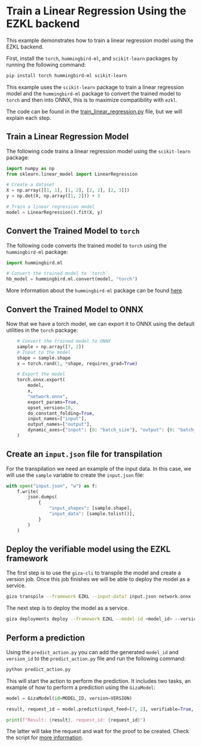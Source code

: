 # Train a Linear Regression Using the EZKL backend

This example demonstrates how to train a linear regression model using the EZKL backend.

First, install the `torch`, `hummingbird-ml`, and `scikit-learn` packages by running the following command:

```bash
pip install torch hummingbird-ml scikit-learn
```

This example uses the `scikit-learn` package to train a linear regression model and the `hummingbird-ml` package to convert the trained model to `torch` and then into ONNX, this is to maximize compatibility with `ezkl`.

The code can be found in the [train_linear_regression.py](train_linear_regression.py) file, but we will explain each step.

## Train a Linear Regression Model

The following code trains a linear regression model using the `scikit-learn` package:

```python
import numpy as np
from sklearn.linear_model import LinearRegression

# Create a dataset
X = np.array([[1, 1], [1, 2], [2, 2], [2, 3]])
y = np.dot(X, np.array([1, 2])) + 3

# Train a linear regression model
model = LinearRegression().fit(X, y)
```

## Convert the Trained Model to `torch`

The following code converts the trained model to `torch` using the `hummingbird-ml` package:

```python
import hummingbird.ml

# Convert the trained model to `torch`
hb_model = hummingbird.ml.convert(model, "torch")
```

More information about the `hummingbird-ml` package can be found [here](https://github.com/microsoft/hummingbird).

## Convert the Trained Model to ONNX

Now that we have a torch model, we can export it to ONNX using the default utilities in the `torch` package:

```python
    # Convert the trained model to ONNX
    sample = np.array([7, 2])
    # Input to the model
    shape = sample.shape
    x = torch.rand(1, *shape, requires_grad=True)

    # Export the model
    torch.onnx.export(
        model,
        x,
        "network.onnx",
        export_params=True,
        opset_version=10,
        do_constant_folding=True,
        input_names=["input"],
        output_names=["output"],
        dynamic_axes={"input": {0: "batch_size"}, "output": {0: "batch_size"}},
    )
```

## Create an `input.json` file for transpilation

For the transpilation we need an example of the input data. In this case, we will use the `sample` variable to create the `input.json` file:

```python
with open("input.json", "w") as f:
    f.write(
        json.dumps(
            {
                "input_shapes": [sample.shape],
                "input_data": [sample.tolist()],
            }
        )
    )
```

## Deploy the verifiable model using the EZKL framework

The first step is to use the `giza-cli` to transpile the model and create a version job. Once this job finishes we will be able to deploy the model as a service.

```bash
giza transpile --framework EZKL --input-data? input.json network.onnx
```

The next step is to deploy the model as a service.

```bash
giza deployments deploy --framework EZKL --model-id <model_id> --version-id <version_id>
```

## Perform a prediction

Using the `predict_action.py` you can add the generated `model_id` and `version_id` to the `predict_action.py` file and run the following command:

```bash
python predict_action.py
```

This will start the action to perform the prediction. It includes two tasks, an example of how to perform a prediction using the `GizaModel`:

```python
model = GizaModel(id=MODEL_ID, version=VERSION)

result, request_id = model.predict(input_feed=[7, 2], verifiable=True, job_size="S")

print(f"Result: {result}, request_id: {request_id}")
```

The latter will take the request and wait for the proof to be created. Check the script for [more information](predict_action.py).